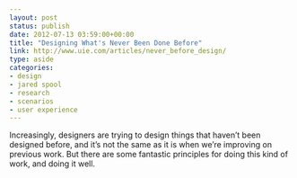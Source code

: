 ```yaml
---
layout: post
status: publish
date: 2012-07-13 03:59:00+00:00
title: "Designing What's Never Been Done Before"
link: http://www.uie.com/articles/never_before_design/
type: aside
categories:
- design
- jared spool
- research
- scenarios
- user experience
---
```


Increasingly, designers are trying to design things that haven’t been designed before, and it’s not the same as it is when we’re improving on previous work. But there are some fantastic principles for doing this kind of work, and doing it well.
